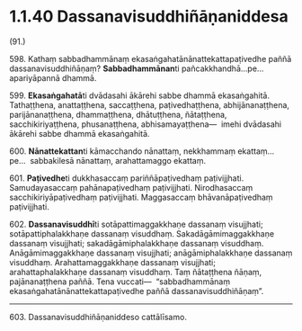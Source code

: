 # 1.1.40 Dassanavisuddhiñāṇaniddesa

(91.)

598\. Kathaṃ sabbadhammānaṃ ekasaṅgahatānānattekattapaṭivedhe paññā dassanavisuddhiñāṇaṃ? **Sabbadhammānan**ti pañcakkhandhā…pe…  apariyāpannā dhammā.

599\. **Ekasaṅgahatā**ti dvādasahi ākārehi sabbe dhammā ekasaṅgahitā. Tathaṭṭhena, anattaṭṭhena, saccaṭṭhena, paṭivedhaṭṭhena, abhijānanaṭṭhena, parijānanaṭṭhena, dhammaṭṭhena, dhātuṭṭhena, ñātaṭṭhena, sacchikiriyaṭṭhena, phusanaṭṭhena, abhisamayaṭṭhena—  imehi dvādasahi ākārehi sabbe dhammā ekasaṅgahitā.

600\. **Nānattekattan**ti kāmacchando nānattaṃ, nekkhammaṃ ekattaṃ…pe…  sabbakilesā nānattaṃ, arahattamaggo ekattaṃ.

601\. **Paṭivedhe**ti dukkhasaccaṃ pariññāpaṭivedhaṃ paṭivijjhati. Samudayasaccaṃ pahānapaṭivedhaṃ paṭivijjhati. Nirodhasaccaṃ sacchikiriyāpaṭivedhaṃ paṭivijjhati. Maggasaccaṃ bhāvanāpaṭivedhaṃ paṭivijjhati.

602\. **Dassanavisuddhī**ti sotāpattimaggakkhaṇe dassanaṃ visujjhati; sotāpattiphalakkhaṇe dassanaṃ visuddhaṃ. Sakadāgāmimaggakkhaṇe dassanaṃ visujjhati; sakadāgāmiphalakkhaṇe dassanaṃ visuddhaṃ. Anāgāmimaggakkhaṇe dassanaṃ visujjhati; anāgāmiphalakkhaṇe dassanaṃ visuddhaṃ. Arahattamaggakkhaṇe dassanaṃ visujjhati; arahattaphalakkhaṇe dassanaṃ visuddhaṃ. Taṃ ñātaṭṭhena ñāṇaṃ, pajānanaṭṭhena paññā. Tena vuccati—  “sabbadhammānaṃ ekasaṅgahatānānattekattapaṭivedhe paññā dassanavisuddhiñāṇaṃ”.

---

603\. Dassanavisuddhiñāṇaniddeso cattālīsamo.
